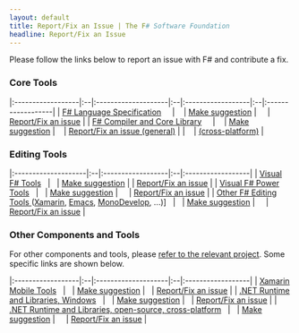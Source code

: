 ```yaml
---
layout: default
title: Report/Fix an Issue | The F# Software Foundation
headline: Report/Fix an Issue
---
```


Please follow the links below to report an issue with F# and contribute a fix.

### Core Tools

|:------------------|:--|:--------------------|:--|:------------------|:--|:------------------|
| [F# Language Specification](http://fsharp.org/specs/language-spec/)                                                &nbsp; &nbsp; | &nbsp;&nbsp; |  [Make suggestion](https://fslang.uservoice.com/forums/245727-f-language) |        &nbsp; &nbsp;  |  [Report/Fix an issue](http://fsharp.org/specs/language-spec/)      | 
|  [F# Compiler and Core Library](http://fsharp.github.io/2014/06/18/fsharp-contributions.html)                                            &nbsp; &nbsp; | &nbsp;&nbsp; |  [Make suggestion](https://fslang.uservoice.com/forums/245727-f-language) |  &nbsp;&nbsp; |  [Report/Fix an issue (general)](http://visualfsharp.codeplex.com) | |  &nbsp;&nbsp;  |  [(cross-platform)](http://github.com/fsharp/fsharp) |

### Editing Tools

|:--------------------|:--|:------------------|:--|:------------------|
| [Visual F# Tools](http://msdn.microsoft.com/en-us/library/dd233154.aspx)                                              &nbsp; | &nbsp; |  [Make suggestion](http://visualstudio.uservoice.com/forums/121579-visual-studio/category/30935-languages-f-tools)     |  | [Report/Fix an issue](http://visualfsharp.codeplex.com) |
| [Visual F# Power Tools](http://fsprojects.github.io/VisualFSharpPowerTools/)                             &nbsp; | &nbsp; | [Make suggestion](http://vfpt.uservoice.com/)     | &nbsp;  &nbsp;  |    [Report/Fix an issue](https://github.com/fsprojects/VisualFSharpPowerTools/) |
| [Other F# Editing Tools ](http://fsharp.github.io/fsharpbinding/) ([Xamarin](http://developer.xamarin.com/guides/cross-platform/fsharp/fsharp_support_overview/), [Emacs](http://fsharp.github.io/fsharpbinding/), [MonoDevelop](http://fsharp.github.io/fsharpbinding/), ...)]               &nbsp; | &nbsp; | [Make suggestion](http://fsharpbinding.uservoice.com/)     | &nbsp; &nbsp;  |  [Report/Fix an issue](http://fsharp.github.io/fsharpbinding/) |


### Other Components and Tools

For other components and tools, please [refer to the relevant project](http://fsharp.org/community/projects). Some specific links are shown below.

|:------------------|:--|:--------------------|:--|:------------------|
| [Xamarin Mobile Tools](http://developer.xamarin.com/guides/cross-platform/fsharp/fsharp_support_overview/)                                     &nbsp; | &nbsp; | [Make suggestion](http://xamarin.com/support)     |  &nbsp; |  [Report/Fix an issue](http://xamarin.com/support) | 
| [.NET Runtime and Libraries, Windows](http://www.microsoft.com/net)                                     &nbsp; | &nbsp; | [Make suggestion](http://visualstudio.uservoice.com/forums/121579-visual-studio/category/31481-net)     |  &nbsp; |  [Report/Fix an issue](http://connect.microsoft.com/visualstudio) | 
| [.NET Runtime and Libraries, open-source, cross-platform](http://www.mono-project.com/)                 &nbsp; | &nbsp; | [Make suggestion](http://www.mono-project.com/community/)     |  &nbsp; &nbsp; | [Report/Fix an issue](http://www.mono-project.com/community/) |


